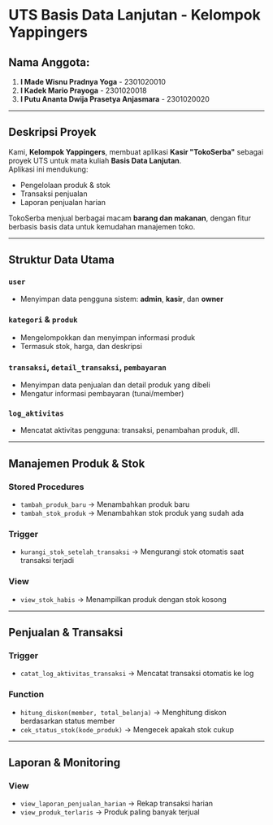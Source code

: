 # UTS Basis Data Lanjutan - Kelompok Yappingers

## Nama Anggota:
1. **I Made Wisnu Pradnya Yoga** - 2301020010  
2. **I Kadek Mario Prayoga** - 2301020018  
3. **I Putu Ananta Dwija Prasetya Anjasmara** - 2301020020  

---

## Deskripsi Proyek
Kami, **Kelompok Yappingers**, membuat aplikasi **Kasir "TokoSerba"** sebagai proyek UTS untuk mata kuliah **Basis Data Lanjutan**.  
Aplikasi ini mendukung:
- Pengelolaan produk & stok
- Transaksi penjualan
- Laporan penjualan harian

TokoSerba menjual berbagai macam **barang dan makanan**, dengan fitur berbasis basis data untuk kemudahan manajemen toko.

---

## Struktur Data Utama

### `user`
- Menyimpan data pengguna sistem: **admin**, **kasir**, dan **owner**

### `kategori` & `produk`
- Mengelompokkan dan menyimpan informasi produk
- Termasuk stok, harga, dan deskripsi

### `transaksi`, `detail_transaksi`, `pembayaran`
- Menyimpan data penjualan dan detail produk yang dibeli
- Mengatur informasi pembayaran (tunai/member)

### `log_aktivitas`
- Mencatat aktivitas pengguna: transaksi, penambahan produk, dll.

---

##  Manajemen Produk & Stok

### Stored Procedures
- `tambah_produk_baru` → Menambahkan produk baru  
- `tambah_stok_produk` → Menambahkan stok produk yang sudah ada  

### Trigger
- `kurangi_stok_setelah_transaksi` → Mengurangi stok otomatis saat transaksi terjadi  

### View
- `view_stok_habis` → Menampilkan produk dengan stok kosong  

---

## Penjualan & Transaksi

### Trigger
- `catat_log_aktivitas_transaksi` → Mencatat transaksi otomatis ke log  

### Function
- `hitung_diskon(member, total_belanja)` → Menghitung diskon berdasarkan status member  
- `cek_status_stok(kode_produk)` → Mengecek apakah stok cukup  

---

## Laporan & Monitoring

### View
- `view_laporan_penjualan_harian` → Rekap transaksi harian  
- `view_produk_terlaris` → Produk paling banyak terjual  

